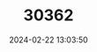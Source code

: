 ---
title: "30362"
category: "Sterculia alexandri"
draft: false
date: 2024-02-22 13:03:50
languages:
  Afrikaans: ["Kaapse Sterkastaiing"]
  English: ["Cape Star-chestnut"]
---